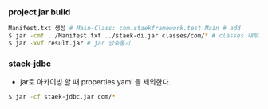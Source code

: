 



### project jar build

~~~sh
Manifest.txt 생성 # Main-Class: com.staekframework.test.Main # add
$ jar -cmf ../Manifest.txt ../staek-di.jar classes/com/* # classes 내부로 이동 후 진행해야 함
$ jar -xvf result.jar # jar 압축풀기
~~~





### staek-jdbc

- jar로 아카이빙 할 때 properties.yaml 을 제외한다.

~~~sh
$ jar -cf staek-jdbc.jar com/*
~~~


